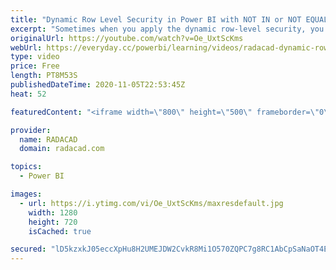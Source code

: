 ```yaml
---
title: "Dynamic Row Level Security in Power BI with NOT IN or NOT EQUAL Rule"
excerpt: "Sometimes when you apply the dynamic row-level security, you want to have the criteria as NOT EQUAL and NOT IN. This can be a bit tricky in the dynamic implementation of RLS because the relationship behavior is normally the opposite. In this video, I’ll explain how you can do that. Download the file"
originalUrl: https://youtube.com/watch?v=Oe_UxtScKms
webUrl: https://everyday.cc/powerbi/learning/videos/radacad-dynamic-row-level-security-in-power-bi-with-not-in-or-not-equal-rule/
type: video
price: Free
length: PT8M53S
publishedDateTime: 2020-11-05T22:53:45Z
heat: 52

featuredContent: "<iframe width=\"800\" height=\"500\" frameborder=\"0\" src=\"https://www.youtube.com/embed/Oe_UxtScKms\" allow=\"accelerometer; autoplay; encrypted-media; gyroscope; picture-in-picture\" allowfullscreen></iframe>"

provider:
  name: RADACAD
  domain: radacad.com

topics:
  - Power BI

images:
  - url: https://i.ytimg.com/vi/Oe_UxtScKms/maxresdefault.jpg
    width: 1280
    height: 720
    isCached: true

secured: "lD5kzxkJ05eccXpHu8H2UMEJDW2CvkR8Mi1O570ZQPC7g8RC1AbCpSaNaOT4EPzoizUaVUL7fOPBrATyK68v7nGb0N00VQgwaxw6YQ6OpJ8OFlYzuXWtOWPSpTrfXZBhdKkr0stBeUqXL8rAMz16hrVSYP/sLXSDKbAWOz4T92JCsv4FWp+paOpu6QOqoU/YJrgWVdZCce2ywOjuWpMUy7GqVaZ2pAPXP3rOdzCgGpEk2ZGviHe70d8NwMhUa1K0lX9JYmbE3ccoP7vAUl4AMfG0XntwJsyO6GC/6neNlA2MbANVp36ADLYJ50GNJpTDET/4+1Bf9ghhVFPB0bqAxfZj0jcBS6pxAopxwtigopwu4VV4Wn4gPfP57OV3zU+8gIZA7MWeq9dOSrMPOaqYRYuMcdHgtxqagW8LAzVHYvU=;fi2dkCnvVfMSi0GXWjPvLQ=="
---
```


